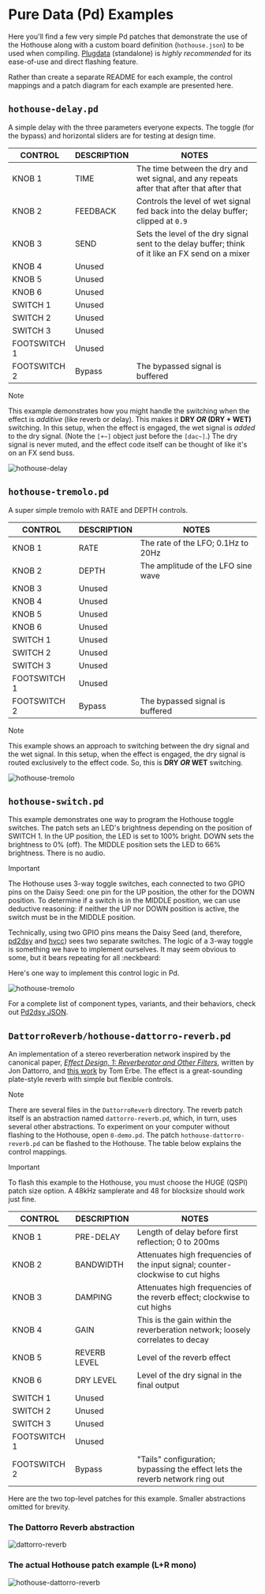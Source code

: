 # Pure Data (Pd) Examples

Here you'll find a few very simple Pd patches that demonstrate the use of the Hothouse along with a custom board definition (`hothouse.json`) to be used when compiling. [Plugdata](https://github.com/plugdata-team/plugdata) (standalone) is *highly recommended* for its ease-of-use and direct flashing feature.

Rather than create a separate README for each example, the control mappings and a patch diagram for each example are presented here.

## `hothouse-delay.pd`

A simple delay with the three parameters everyone expects. The toggle (for the bypass) and horizontal sliders are for testing at design time.

| CONTROL | DESCRIPTION | NOTES |
|-|-|-|
| KNOB 1 | TIME | The time between the dry and wet signal, and any repeats after that after that after that |
| KNOB 2 | FEEDBACK | Controls the level of wet signal fed back into the delay buffer; clipped at `0.9` |
| KNOB 3 | SEND | Sets the level of the dry signal sent to the delay buffer; think of it like an FX send on a mixer |
| KNOB 4 | Unused |  |
| KNOB 5 | Unused |  |
| KNOB 6 | Unused |  |
| SWITCH 1 | Unused |  |
| SWITCH 2 | Unused |  |
| SWITCH 3 | Unused |  |
| FOOTSWITCH 1 | Unused |  |
| FOOTSWITCH 2 | Bypass | The bypassed signal is buffered |

> [!NOTE]
> This example demonstrates how you might handle the switching when the effect is *additive* (like reverb or delay). This makes it **DRY *OR* (DRY + WET)** switching. In this setup, when the effect is engaged, the wet signal is *added* to the dry signal. (Note the `[+~]` object just before the `[dac~]`.) The dry signal is never muted, and the effect code itself can be thought of like it's on an FX send buss.

![hothouse-delay](images/hothouse-delay.png)

## `hothouse-tremolo.pd`

A super simple tremolo with RATE and DEPTH controls.

| CONTROL | DESCRIPTION | NOTES |
|-|-|-|
| KNOB 1 | RATE | The rate of the LFO; 0.1Hz to 20Hz |
| KNOB 2 | DEPTH | The amplitude of the LFO sine wave |
| KNOB 3 | Unused |  |
| KNOB 4 | Unused |  |
| KNOB 5 | Unused |  |
| KNOB 6 | Unused |  |
| SWITCH 1 | Unused |  |
| SWITCH 2 | Unused |  |
| SWITCH 3 | Unused |  |
| FOOTSWITCH 1 | Unused |  |
| FOOTSWITCH 2 | Bypass | The bypassed signal is buffered |

> [!NOTE]
> This example shows an approach to switching between the dry signal and the wet signal. In this setup, when the effect is engaged, the dry signal is routed exclusively to the effect code. So, this is **DRY *OR* WET** switching.

![hothouse-tremolo](images/hothouse-tremolo.png)

## `hothouse-switch.pd`

This example demonstrates one way to program the Hothouse toggle switches. The patch sets an LED's brightness depending on the position of SWITCH 1. In the UP position, the LED is set to 100% bright. DOWN sets the brightness to 0% (off). The MIDDLE position sets the LED to 66% brightness. There is no audio.

> [!IMPORTANT]
> The Hothouse uses 3-way toggle switches, each connected to two GPIO pins on the Daisy Seed: one pin for the UP position, the other for the DOWN position. To determine if a switch is in the MIDDLE position, we can use deductive reasoning: if neither the UP nor DOWN position is active, the switch must be in the MIDDLE position.
>
> Technically, using two GPIO pins means the Daisy Seed (and, therefore, [pd2dsy](https://github.com/electro-smith/pd2dsy) and [hvcc](https://github.com/Wasted-Audio/hvcc/tree/develop)) sees two separate switches. The logic of a 3-way toggle is something we have to implement ourselves. It may seem obvious to some, but it bears repeating for all :neckbeard:

Here's one way to implement this control logic in Pd.

![hothouse-tremolo](images/hothouse-switch.png)

For a complete list of component types, variants, and their behaviors, check out [Pd2dsy JSON](https://github.com/electro-smith/DaisyWiki/wiki/Pd2dsy-JSON#component-reference).

## `DattorroReverb/hothouse-dattorro-reverb.pd`

An implementation of a stereo reverberation network inspired by the canonical paper, [*Effect Design, 1: Reverberator and Other Filters*](https://ccrma.stanford.edu/~dattorro/EffectDesignPart1.pdf), written by Jon Dattorro, and [this work](https://tre.ucsd.edu/wordpress/?p=625) by Tom Erbe. The effect is a great-sounding plate-style reverb with simple but flexible controls.

> [!NOTE]
> There are several files in the `DattorroReverb` directory. The reverb patch itself is an abstraction named `dattorro-reverb.pd`, which, in turn, uses several other abstractions. To experiment on your computer without flashing to the Hothouse, open `0-demo.pd`. The patch `hothouse-dattorro-reverb.pd` can be flashed to the Hothouse. The table below explains the control mappings.

> [!IMPORTANT]
> To flash this example to the Hothouse, you must choose the HUGE (QSPI) patch size option. A 48kHz samplerate and 48 for blocksize should work just fine.

| CONTROL | DESCRIPTION | NOTES |
|-|-|-|
| KNOB 1 | PRE-DELAY | Length of delay before first reflection; 0 to 200ms |
| KNOB 2 | BANDWIDTH | Attenuates high frequencies of the input signal; counter-clockwise to cut highs |
| KNOB 3 | DAMPING | Attenuates high frequencies of the reverb effect; clockwise to cut highs |
| KNOB 4 | GAIN | This is the gain within the reverberation network; loosely correlates to decay |
| KNOB 5 | REVERB LEVEL | Level of the reverb effect |
| KNOB 6 | DRY LEVEL | Level of the dry signal in the final output |
| SWITCH 1 | Unused |  |
| SWITCH 2 | Unused |  |
| SWITCH 3 | Unused |  |
| FOOTSWITCH 1 | Unused |  |
| FOOTSWITCH 2 | Bypass | "Tails" configuration; bypassing the effect lets the reverb network ring out |

Here are the two top-level patches for this example. Smaller abstractions omitted for brevity.

### The Dattorro Reverb abstraction

![dattorro-reverb](DattorroReverb/images/dattorro-reverb.png)

### The actual Hothouse patch example (L+R mono)

![hothouse-dattorro-reverb](DattorroReverb/images/hothouse-dattorro-reverb.png)
